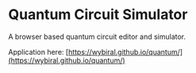 # Quantum Circuit Simulator

A browser based quantum circuit editor and simulator.

Application here: [https://wybiral.github.io/quantum/](https://wybiral.github.io/quantum/)
